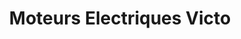 ---
title: "Moteurs Electriques Victo"
url: /victoriaville/moteurs-electriques-victo/
shop: shop
---